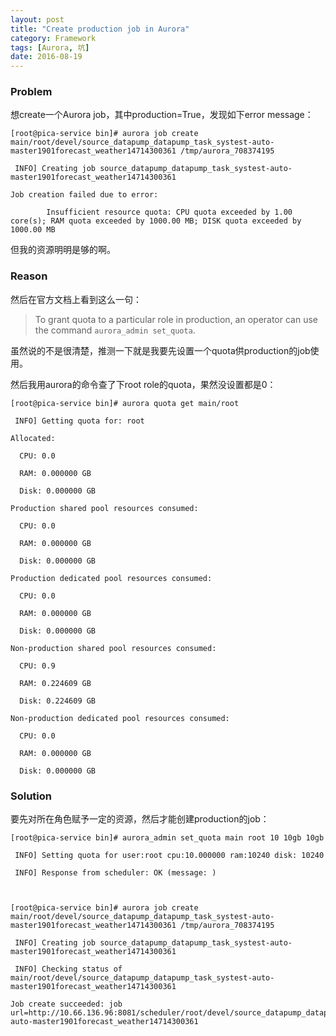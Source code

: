 ```yaml
---
layout: post
title: "Create production job in Aurora"
category: Framework
tags: [Aurora, 坑]
date: 2016-08-19
---
```


### Problem

想create一个Aurora job，其中production=True，发现如下error message：

```
[root@pica-service bin]# aurora job create main/root/devel/source_datapump_datapump_task_systest-auto-master1901forecast_weather14714300361 /tmp/aurora_708374195

 INFO] Creating job source_datapump_datapump_task_systest-auto-master1901forecast_weather14714300361

Job creation failed due to error:

        Insufficient resource quota: CPU quota exceeded by 1.00 core(s); RAM quota exceeded by 1000.00 MB; DISK quota exceeded by 1000.00 MB
```

但我的资源明明是够的啊。

### Reason

然后在官方文档上看到这么一句：

> To grant quota to a particular role in production, an operator can use the command `aurora_admin set_quota`.

虽然说的不是很清楚，推测一下就是我要先设置一个quota供production的job使用。

然后我用aurora的命令查了下root role的quota，果然没设置都是0：

```
[root@pica-service bin]# aurora quota get main/root

 INFO] Getting quota for: root

Allocated:

  CPU: 0.0

  RAM: 0.000000 GB

  Disk: 0.000000 GB

Production shared pool resources consumed:

  CPU: 0.0

  RAM: 0.000000 GB

  Disk: 0.000000 GB

Production dedicated pool resources consumed:

  CPU: 0.0

  RAM: 0.000000 GB

  Disk: 0.000000 GB

Non-production shared pool resources consumed:

  CPU: 0.9

  RAM: 0.224609 GB

  Disk: 0.224609 GB

Non-production dedicated pool resources consumed:

  CPU: 0.0

  RAM: 0.000000 GB

  Disk: 0.000000 GB
```

### Solution

要先对所在角色赋予一定的资源，然后才能创建production的job：

```
[root@pica-service bin]# aurora_admin set_quota main root 10 10gb 10gb

 INFO] Setting quota for user:root cpu:10.000000 ram:10240 disk: 10240

 INFO] Response from scheduler: OK (message: )

 

[root@pica-service bin]# aurora job create main/root/devel/source_datapump_datapump_task_systest-auto-master1901forecast_weather14714300361 /tmp/aurora_708374195

 INFO] Creating job source_datapump_datapump_task_systest-auto-master1901forecast_weather14714300361

 INFO] Checking status of main/root/devel/source_datapump_datapump_task_systest-auto-master1901forecast_weather14714300361

Job create succeeded: job url=http://10.66.136.96:8081/scheduler/root/devel/source_datapump_datapump_task_systest-auto-master1901forecast_weather14714300361
```

